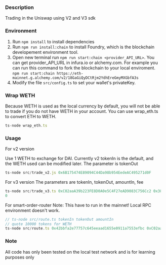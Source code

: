 ### Description

Trading in the Uniswap using V2 and V3 sdk

### Environment

1. Run `npm install` to install dependencies
2. Run `npm run install:chain` to install Foundry, which is the blockchain developement environment tool.
3. Open new terminal run `npm run start:chain <provider_API_URL>`. You can get provider_API_URL in infura.io or alchemy.com. For example you can run this command to fork the blockchain to your local enviroment.
`npm run start:chain https://eth-mainnet.g.alchemy.com/v2/18GaGiQyDCtRjm2YdhEreGmyMXGbfA3s`
4. Modify the file `src/config.ts` to set your wallet's privateKey.


### Wrap WETH

Because WETH is used as the local currency by default, you will not be able to trade if you do not have WETH in your account. You can use wrap_eth.ts to convert ETH to WETH.

```javascript
ts-node wrap_eth.ts
```

### Usage

For v2 version

Use 1 WETH to exchange for DAI. Currently v2 tokenIn is the default, and the WETH used can be modified later.
The parameter is tokenOut
```javascript
ts-node src/trade_v2.js 0x6B175474E89094C44Da98b954EedeAC495271d0F   
```

For v3 version
The parameters are tokenIn, tokenOut, amountIn, fee
```javascript
ts-node src/trade_v3.ts 0xC02aaA39b223FE8D0A0e5C4F27eAD9083C756Cc2 0x38e68a37e401f7271568cecaac63c6b1e19130b4 1 1000
0
```

For smart-order-router
Note: This have to run in the mainnet! Local RPC environment doesn't work.

```javascript
// ts-node src/route.ts tokenIn tokenOut amountIn
// quote 10000 tokens for WETH
ts-node src/route.ts 0x42bbfa2e77757c645eeaad1655e0911a7553efbc 0xC02aaA39b223FE8D0A0e5C4F27eAD9083C756Cc2 10000 
```


### Note

All code has only been tested on the local test network and is for learning purposes only